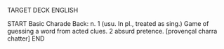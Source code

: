 TARGET DECK
ENGLISH

START
Basic
Charade
Back: n. 1 (usu. In pl., treated as sing.) Game of guessing a word from acted clues. 2 absurd pretence. [provençal charra chatter]
END
